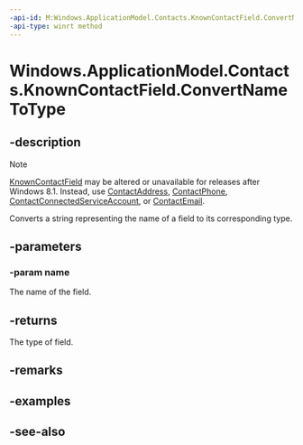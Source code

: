 ----api-id: M:Windows.ApplicationModel.Contacts.KnownContactField.ConvertNameToType(System.String)
-api-type: winrt method
---<!-- Method syntaxpublic Windows.ApplicationModel.Contacts.ContactFieldType ConvertNameToType(System.String name)--># Windows.ApplicationModel.Contacts.KnownContactField.ConvertNameToType## -description> [!NOTE]> [KnownContactField](knowncontactfield.md) may be altered or unavailable for releases after Windows 8.1. Instead, use [ContactAddress](contactaddress.md), [ContactPhone](contactphone.md), [ContactConnectedServiceAccount](contactconnectedserviceaccount.md), or [ContactEmail](contactemail.md).Converts a string representing the name of a field to its corresponding type.## -parameters### -param nameThe name of the field.## -returnsThe type of field.## -remarks## -examples## -see-also